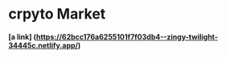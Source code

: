 # crpyto Market
#### [a link] (https://62bcc176a6255101f7f03db4--zingy-twilight-34445c.netlify.app/)
